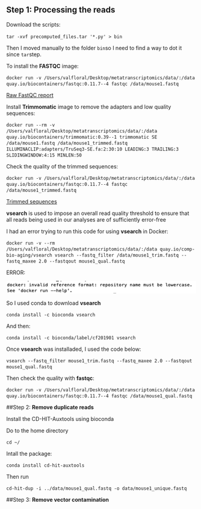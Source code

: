 ## Step 1: **Processing the reads**

Download the scripts:

``
tar -xvf precomputed_files.tar '*.py' > bin
``


Then I moved manually to the folder `bin`so I need to find a way to dot it since `tar`step.

To install the **FASTQC** image: 

```
docker run -v /Users/valfloral/Desktop/metatranscriptomics/data/:/data quay.io/biocontainers/fastqc:0.11.7--4 fastqc /data/mouse1.fastq
```

[Raw FastQC report](https://drive.google.com/file/d/1yyU2otzkEU3lirDo-03fotXScnYWdTuM/view?usp=sharing)

Install **Trimmomatic** image to remove the adapters and low quality sequences:


```
docker run --rm -v /Users/valfloral/Desktop/metatranscriptomics/data/:/data quay.io/biocontainers/trimmomatic:0.39--1 trimmomatic SE /data/mouse1.fastq /data/mouse1_trimmed.fastq ILLUMINACLIP:adapters/TruSeq3-SE.fa:2:30:10 LEADING:3 TRAILING:3 SLIDINGWINDOW:4:15 MINLEN:50
```

Check the quality of the trimmed sequences:

```
docker run -v /Users/valfloral/Desktop/metatranscriptomics/data/:/data quay.io/biocontainers/fastqc:0.11.7--4 fastqc /data/mouse1_trimmed.fastq
```
[Trimmed sequences](https://drive.google.com/file/d/1N6L854lkK5eCffXEOUw927d6fnUQcpW7/view?usp=sharing)

**vsearch** is used to impose an overall read quality threshold to ensure that all reads being used in our analyses are of sufficiently error-free

I had an error trying to run this code for using **vsearch** in Docker:


```
docker run -v --rm /Users/valfloral/Desktop/metatranscriptomics/data/:/data quay.io/comp-bio-aging/vsearch vsearch --fastq_filter /data/mouse1_trim.fastq --fastq_maxee 2.0 --fastqout mouse1_qual.fastq   
```

ERROR:

![Error](error.png)


So I used conda to download **vsearch**

```
conda install -c bioconda vsearch
```

And then:

```
conda install -c bioconda/label/cf201901 vsearch
```

Once **vsearch** was installaded, I used the code below: 

```
vsearch --fastq_filter mouse1_trim.fastq --fastq_maxee 2.0 --fastqout mouse1_qual.fastq
```


Then check the quality with **fastqc**:

```
docker run -v /Users/valfloral/Desktop/metatranscriptomics/data/:/data quay.io/biocontainers/fastqc:0.11.7--4 fastqc /data/mouse1_qual.fastq
```

##Step 2: **Remove duplicate reads**

Install the CD-HIT-Auxtools using bioconda 

Do to the home directory

```
cd ~/
```

Intall the package:

```
conda install cd-hit-auxtools
```

Then run

```
cd-hit-dup -i ../data/mouse1_qual.fastq -o data/mouse1_unique.fastq
```

##Step 3: **Remove vector contamination**

